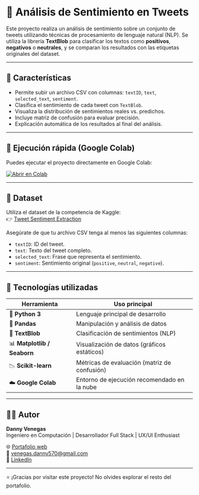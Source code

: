 # 🧠 Análisis de Sentimiento en Tweets

Este proyecto realiza un análisis de sentimiento sobre un conjunto de tweets utilizando técnicas de procesamiento de lenguaje natural (NLP). Se utiliza la librería **TextBlob** para clasificar los textos como **positivos**, **negativos** o **neutrales**, y se comparan los resultados con las etiquetas originales del dataset.

---

## 📌 Características

- Permite subir un archivo CSV con columnas: `textID`, `text`, `selected_text`, `sentiment`.
- Clasifica el sentimiento de cada tweet con `TextBlob`.
- Visualiza la distribución de sentimientos reales vs. predichos.
- Incluye matriz de confusión para evaluar precisión.
- Explicación automática de los resultados al final del análisis.

---

## 🚀 Ejecución rápida (Google Colab)

Puedes ejecutar el proyecto directamente en Google Colab:

[![Abrir en Colab](https://colab.research.google.com/assets/colab-badge.svg)]([https://colab.research.google.com/](https://colab.research.google.com/drive/1l9kPoBGLwX7XxEUqxuGruNq6VIPCjnJL?usp=drive_link))

---

## 📁 Dataset

Utiliza el dataset de la competencia de Kaggle:  
👉 [Tweet Sentiment Extraction](https://www.kaggle.com/competitions/tweet-sentiment-extraction/data)

Asegúrate de que tu archivo CSV tenga al menos las siguientes columnas:

- `textID`: ID del tweet.
- `text`: Texto del tweet completo.
- `selected_text`: Frase que representa el sentimiento.
- `sentiment`: Sentimiento original (`positive`, `neutral`, `negative`).

---

## 🧩 Tecnologías utilizadas


| Herramienta             | Uso principal                                           |
|--------------------------|--------------------------------------------------------|
| 🐍 **Python 3**            | Lenguaje principal de desarrollo                       |
| 🐼 **Pandas**              | Manipulación y análisis de datos                       |
| 🧠 **TextBlob**            | Clasificación de sentimientos (NLP)                   |
| 📊 **Matplotlib / Seaborn**| Visualización de datos (gráficos estáticos)           |
| 📉 **Scikit-learn**        | Métricas de evaluación (matriz de confusión)          |
| ☁️ **Google Colab**        | Entorno de ejecución recomendado en la nube           |

---

## 👨‍💻 Autor

**Danny Venegas**  
Ingeniero en Computación | Desarrollador Full Stack | UX/UI Enthusiast

🌐 [Portafolio web](#)  
📧 venegas.danny570@gmail.com  
💼 [LinkedIn](https://www.linkedin.com/in/danny-venegas-275726231)

---

⭐ ¡Gracias por visitar este proyecto! No olvides explorar el resto del portafolio.
